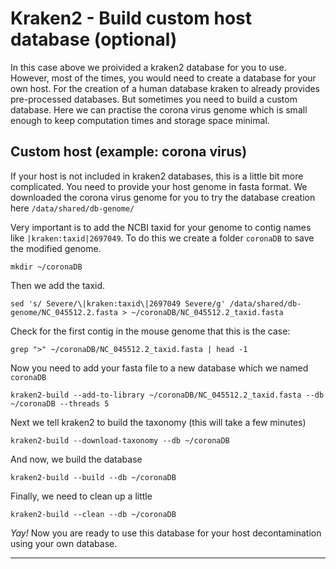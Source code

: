 
# Kraken2 - Build custom host database (optional)

In this case above we proivided a kraken2 database for you to use. However, most of the times, you would need to create a database for your own host. For the creation of a human database kraken to already provides pre-processed databases. But sometimes you need to build a custom database. Here we can practise the corona virus genome which is small enough to keep computation times and storage space minimal.


## Custom host (example: corona virus)

If your host is not included in kraken2 databases, this is a little bit more complicated. You need to provide your host genome in fasta format. We downloaded the corona virus genome for you to try the database creation here `/data/shared/db-genome/`

Very important is to add the NCBI taxid for your genome to contig names like `|kraken:taxid|2697049`. To do this we create a folder `coronaDB` to save the modified genome. 

    mkdir ~/coronaDB

Then we add the taxid.

    sed 's/ Severe/\|kraken:taxid\|2697049 Severe/g' /data/shared/db-genome/NC_045512.2.fasta > ~/coronaDB/NC_045512.2_taxid.fasta

Check for the first contig in the mouse genome that this is the case:

    grep ">" ~/coronaDB/NC_045512.2_taxid.fasta | head -1

Now you need to add your fasta file to a new database which we named `coronaDB`

    kraken2-build --add-to-library ~/coronaDB/NC_045512.2_taxid.fasta --db ~/coronaDB --threads 5

Next we tell kraken2 to build the taxonomy (this will take a few minutes)

    kraken2-build --download-taxonomy --db ~/coronaDB

And now, we build the database

    kraken2-build --build --db ~/coronaDB

Finally, we need to clean up a little

    kraken2-build --clean --db ~/coronaDB

*Yay!* Now you are ready to use this database for your host decontamination using your own database.

---
